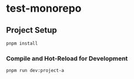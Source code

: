 # test-monorepo

## Project Setup

```sh
pnpm install
```

### Compile and Hot-Reload for Development

```sh
pnpm run dev:project-a
```
